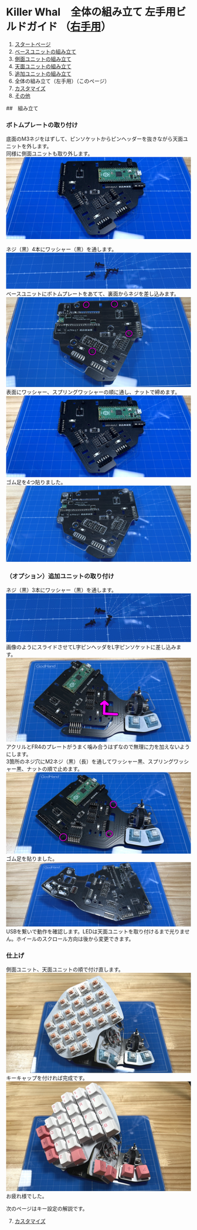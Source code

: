 # Killer Whal　全体の組み立て 左手用ビルドガイド （[右手用](../右手用/6_全体の組み立て.md)）

1. [スタートページ](../README.md)
2. [ベースユニットの組み立て](../左手用/2_ベースユニット.md)
3. [側面ユニットの組み立て](../左手用/3_側面ユニット_トラックボール.md)
4. [天面ユニットの組み立て](../左手用/4_天面ユニット.md)
5. [追加ユニットの組み立て](../左手用/5_追加ユニット.md)
6. 全体の組み立て（左手用）（このページ）
7. [カスタマイズ](../左手用/7_カスタマイズ.md)
8. [その他](../左手用/8_その他.md)


##　組み立て
### ボトムプレートの取り付け
底面のM3ネジをはずして、ピンソケットからピンヘッダーを抜きながら天面ユニットを外します。  
同様に側面ユニットも取り外します。  
![](../img/whole/IMG_5817.jpeg)  

ネジ（黒）4本にワッシャー（黒）を通します。  
![](../img/whole/IMG_6110.jpg)  
ベースユニットにボトムプレートをあてて、裏面からネジを差し込みます。  
![](../img/whole/IMG_6160.jpg)  
表面にワッシャー、スプリングワッシャーの順に通し、ナットで締めます。  
![](../img/whole/IMG_5817.jpeg)  
ゴム足を4つ貼りました。  
![](../img/whole/IMG_6164.jpg)  

### （オプション）追加ユニットの取り付け
ネジ（黒）3本にワッシャー（黒）を通します。   
![](../img/whole/IMG_6106.jpg)  
画像のようにスライドさせてL字ピンヘッダをL字ピンソケットに差し込みます。  
![](../img/whole/IMG_5821.jpg)  
アクリルとFR4のプレートがうまく噛み合うはずなので無理に力を加えないようにします。  
3箇所のネジ穴にM2ネジ（黒）（長）を通してワッシャー黒、スプリングワッシャー黒、ナットの順で止めます。  
![](../img/whole/IMG_5823.jpg)  
ゴム足を貼りました。  
![](../img/whole/IMG_5826.jpeg)  
USBを繋いで動作を確認します。LEDは天面ユニットを取り付けるまで光りません。ホイールのスクロール方向は後から変更できます。  

### 仕上げ
側面ユニット、天面ユニットの順で付け直します。
![](../img/whole/IMG_5830.jpeg)  
キーキャップを付ければ完成です。
![](../img/whole/IMG_5837.jpeg)  
お疲れ様でした。


次のページはキー設定の解説です。

7. [カスタマイズ](../左手用/7_カスタマイズ.md)
